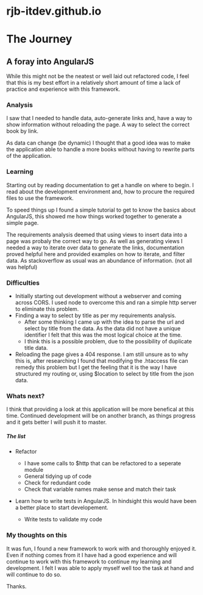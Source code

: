 # rjb-itdev.github.io


# The Journey

## A foray into AngularJS

While this might not be the neatest or well laid out refactored code, I feel that this is my best effort in a relatively 
short amount of time a lack of practice and experience with this framework.

### Analysis

I saw that I needed to handle data, auto-generate links and, have a way to show information without reloading the page.
A way to select the correct book by link.

As data can change (be dynamic) I thought that a good idea was to make the application able to handle 
a more books without having to rewrite parts of the application.

### Learning
Starting out by reading documentation to get a handle on where to begin.
I read about the development environment and, how to procure the required files to use the framework. 

To speed things up I found a simple tutorial to get to know the basics about AngularJS, this showed me how things worked 
together to generate a simple page.

The requirements analysis deemed that using views to insert data into a page was probaly the correct way to go.
As well as generating views I needed a way to iterate over data to generate the links, documentation proved helpful here
and provided examples on how to iterate, and filter data. 
As stackoverflow as usual was an abundance of information. (not all was helpful)


### Difficulties
* Initially starting out development without a webserver and coming across CORS. I used node to overcome this and ran a simple
http server to eliminate this problem.
* Finding a way to select by title as per my requirements analysis.
  * After some thinking I came up with the idea to parse the url and select by title from the data. As the data did not have a 
unique identifier I felt that this was the most logical choice at the time.
  * I think this is a possible problem, due to the possibility of duplicate title data.
* Reloading the page gives a 404 response. I am still unsure as to why this is, after researching I found that modifying the
.htaccess file can remedy this problem but I get the feeling that it is the way I have structured my routing or, using $location
to select by title from the json data.

### Whats next?
I think that providing a look at this application will be more benefical at this time. Continued development will be on another
branch, as things progress and it gets better I will push it to master.

##### The list
* Refactor
  * I have some calls to $http that can be refactored to a seperate module
  * General tidying up of code
  * Check for redundant code
  * Check that variable names make sense and match their task

* Learn how to write tests in AngularJS. In hindsight this would have been a better place to start developement.
  * Write tests to validate my code

### My thoughts on this
It was fun, I found a new framework to work with and thoroughly enjoyed it. Even if nothing comes from it I have had a good
experience and will continue to work with this framework to continue my learning and development.
I felt I was able to apply myself well too the task at hand and will continue to do so.

Thanks.


